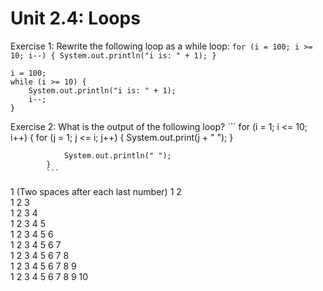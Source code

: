 # Unit 2.4: Loops

Exercise 1: Rewrite the following loop as a while loop:
            ```
            for (i = 100; i >= 10; i--) {
                System.out.println("i is: " + 1);
            }
            ```

```
i = 100;
while (i >= 10) {
    System.out.println("i is: " + 1);
    i--;
}
```

Exercise 2: What is the output of the following loop?
            ```
            for (i = 1; i <= 10; i++) {
                for (j = 1; j <= i; j++) {
                    System.out.print(j + " ");
                }
                
                System.out.println(" ");
            }
            ```

1  (Two spaces after each last number)
1 2  
1 2 3  
1 2 3 4  
1 2 3 4 5  
1 2 3 4 5 6  
1 2 3 4 5 6 7  
1 2 3 4 5 6 7 8  
1 2 3 4 5 6 7 8 9  
1 2 3 4 5 6 7 8 9 10  
